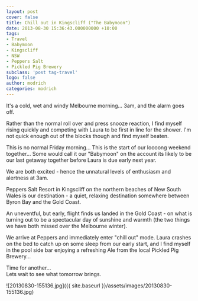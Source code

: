 ```yaml
---
layout: post
cover: false
title: Chill out in Kingscliff ("The Babymoon")
date: 2013-08-30 15:36:43.000000000 +10:00
tags: 
- Travel
- Babymoon
- Kingscliff
- NSW
- Peppers Salt
- Pickled Pig Brewery
subclass: 'post tag-travel'
logo: false
author: modrich
categories: modrich
---
```

It's a cold, wet and windy Melbourne morning... 3am, and the alarm goes off.

Rather than the normal roll over and press snooze reaction, I find myself rising quickly and competing with Laura to be first in line for the shower. I'm not quick enough out of the blocks though and find myself beaten.

This is no normal Friday morning... This is the start of our loooong weekend together... Some would call it our "Babymoon" on the account its likely to be our last getaway together before Laura is due early next year.

We are both excited - hence the unnatural levels of enthusiasm and alertness at 3am.

Peppers Salt Resort in Kingscliff on the northern beaches of New South Wales is our destination - a quiet, relaxing destination somewhere between Byron Bay and the Gold Coast.

An uneventful, but early, flight finds us landed in the Gold Coast - on what is turning out to be a spectacular day of sunshine and warmth (the two things we have both missed over the Melbourne winter).

We arrive at Peppers and immediately enter "chill out" mode. Laura crashes on the bed to catch up on some sleep from our early start, and I find myself in the pool side bar enjoying a refreshing Ale from the local Pickled Pig Brewery...

Time for another...  
Lets wait to see what tomorrow brings.

![20130830-155136.jpg]({{ site.baseurl }}/assets/images/20130830-155136.jpg)


